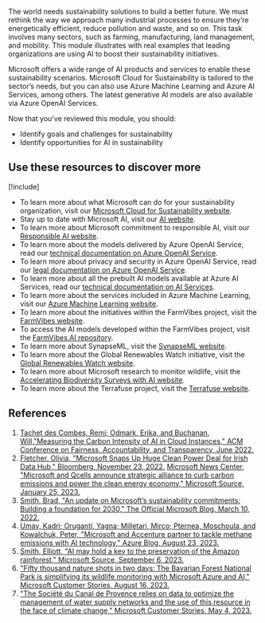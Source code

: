 The world needs sustainability solutions to build a better future. We must rethink the way we approach many industrial processes to ensure they’re energetically efficient, reduce pollution and waste, and so on. This task involves many sectors, such as farming, manufacturing, land management, and mobility. This module illustrates with real examples that leading organizations are using AI to boost their sustainability initiatives.

Microsoft offers a wide range of AI products and services to enable these sustainability scenarios. Microsoft Cloud for Sustainability is tailored to the sector’s needs, but you can also use Azure Machine Learning and Azure AI Services, among others. The latest generative AI models are also available via Azure OpenAI Services.

Now that you've reviewed this module, you should:

* Identify goals and challenges for sustainability
* Identify opportunities for AI in sustainability

## Use these resources to discover more

[!include[](../../../includes/open-link-in-new-tab-note.md)]

* To learn more about what Microsoft can do for your sustainability organization, visit our [Microsoft Cloud for Sustainability website](https://www.microsoft.com/sustainability/cloud).
* Stay up to date with Microsoft AI, visit our [AI website](https://www.microsoft.com/ai).
* To learn more about Microsoft commitment to responsible AI, visit our [Responsible AI website](https://www.microsoft.com/ai/responsible-ai).
* To learn more about the models delivered by Azure OpenAI Service, read our [technical documentation on Azure OpenAI Service](/azure/cognitive-services/openai/concepts/models).
* To learn more about privacy and security in Azure OpenAI Service, read our [legal documentation on Azure OpenAI Service](/legal/cognitive-services/openai/data-privacy).
* To learn more about all the prebuilt AI models available at Azure AI Services, read our [technical documentation on AI Services](/azure/cognitive-services/).
* To learn more about the services included in Azure Machine Learning, visit our [Azure Machine Learning website](https://azure.microsoft.com/products/machine-learning/).
* To learn more about the initiatives within the FarmVibes project, visit the [FarmVibes website](https://www.microsoft.com/research/project/project-farmvibes/).
* To access the AI models developed within the FarmVibes project, visit the [FarmVibes.AI repository](https://github.com/microsoft/farmvibes-ai).
* To learn more about SynapseML, visit the [SynapseML website](https://microsoft.github.io/SynapseML/).
* To learn more about the Global Renewables Watch initiative, visit the [Global Renewables Watch website](https://www.globalrenewableswatch.org/).
* To learn more about Microsoft research to monitor wildlife, visit the [Accelerating Biodiversity Surveys with AI website](https://www.microsoft.com/research/project/accelerating-biodiversity-surveys/overview/).
* To learn more about the Terrafuse project, visit the [Terrafuse website](https://www.microsoft.com/ai/ai-for-earth-Terrafuse).

## References

1. [Tachet des Combes, Remi; Odmark, Erika, and Buchanan, Will,"Measuring the Carbon Intensity of AI in Cloud Instances," ACM Conference on Fairness, Accountability, and Transparency, June 2022.](https://www.microsoft.com/research/publication/measuring-the-carbon-intensity-of-ai-in-cloud-instances/)
2. [Fletcher, Olivia, "Microsoft Snaps Up Huge Clean Power Deal for Irish Data Hub," Bloomberg, November 23, 2022.](https://www.bloomberg.com/news/articles/2022-11-23/microsoft-snaps-up-vast-amount-of-clean-power-for-irish-data-hub) 
[Microsoft News Center, "Microsoft and Qcells announce strategic alliance to curb carbon emissions and power the clean energy economy," Microsoft Source, January 25, 2023.](https://news.microsoft.com/2023/01/25/microsoft-and-qcells-announce-strategic-alliance-to-curb-carbon-emissions-and-power-the-clean-energy-economy/)
3. [Smith, Brad, "An update on Microsoft’s sustainability commitments: Building a foundation for 2030," The Official Microsoft Blog, March 10, 2022.](https://blogs.microsoft.com/blog/2022/03/10/an-update-on-microsofts-sustainability-commitments-building-a-foundation-for-2030/)
4. [Umay, Kadri; Oruganti, Yagna; Milletari, Mirco; Pternea, Moschoula, and Kowalchuk, Peter, "Microsoft and Accenture partner to tackle methane emissions with AI technology," Azure Blog, August 23, 2023.](https://azure.microsoft.com/blog/microsoft-and-accenture-partner-to-tackle-methane-emissions-with-ai-technology/)
5. [Smith, Elliott, "AI may hold a key to the preservation of the Amazon rainforest," Microsoft Source, September 6, 2023.](https://news.microsoft.com/source/latam/features/ai/amazon-ai-rainforest-deforestation)
6. ["Fifty thousand nature shots in two days: The Bavarian Forest National Park is simplifying its wildlife monitoring with Microsoft Azure and AI," Microsoft Customer Stories, August 16, 2023.](https://customers.microsoft.com/story/1667539539271247797-nationalparkbayerischerwald-azure-en)
7. ["The Société du Canal de Provence relies on data to optimize the management of water supply networks and the use of this resource in the face of climate change," Microsoft Customer Stories, May 4, 2023.](https://customers.microsoft.com/story/1631008476611121138-canaldeprovence-government-power-bi-en-france)
